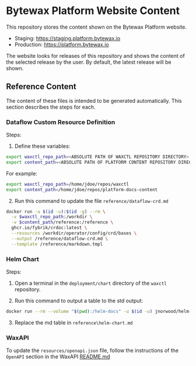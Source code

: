 # Bytewax Platform Website Content

This repository stores the content shown on the Bytewax Platform website.

- Staging: https://staging.platform.bytewax.io
- Production: https://platform.bytewax.io

The website looks for releases of this repository and shows the content of the selected release by the user. By default, the latest release will be shown.

## Reference Content

The content of these files is intended to be generated automatically. This section describes the steps for each.

### Dataflow Custom Resource Definition

Steps:

1. Define these variables:

```bash
export waxctl_repo_path=<ABSOLUTE PATH OF WAXCTL REPOSITORY DIRECTORY>
export content_path=<ABSOLUTE PATH OF PLATFORM CONTENT REPOSITORY DIRECTORY>
```

For example:

```bash
export waxctl_repo_path=/home/jdoe/repos/waxctl
export content_path=/home/jdoe/repos/platform-docs-content
```

2. Run this command to update the file `reference/dataflow-crd.md`

```bash
docker run -u $(id -u):$(id -g) --rm \
  -v $waxctl_repo_path:/workdir \
  -v $content_path/reference:/reference \
  ghcr.io/fybrik/crdoc:latest \
  --resources /workdir/operator/config/crd/bases \
  --output /reference/dataflow-crd.md \
  --template /reference/markdown.tmpl
```

### Helm Chart

Steps:

1. Open a terminal in the `deployment/chart` directory of the `waxctl` repository.

2. Run this command to output a table to the std output:

```bash
docker run --rm --volume "$(pwd):/helm-docs" -u $(id -u) jnorwood/helm-docs:latest --dry-run
```

3. Replace the md table in `reference\helm-chart.md` 

### WaxAPI

To update the `resources/openapi.json` file, follow the instructions of the `OpenAPI` section in the WaxAPI [README.md](https://github.com/bytewax/waxctl/blob/main/cmd/web/README.md#OpenAPI)